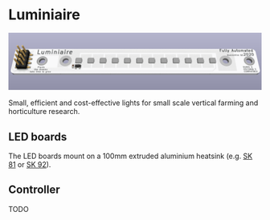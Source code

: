 # Luminiaire

![luminiaire pcb render](luminiaire/luminiaire_alu.png)

Small, efficient and cost-effective lights for small scale vertical farming and horticulture research.

## LED boards

The LED boards mount on a 100mm extruded aluminium heatsink (e.g. [SK 81](https://www.fischerelektronik.de/web_fischer/en_GB/heatsinks/A01/Standard%20extruded%20heatsinks/$catalogue/fischerData/PR/SK81_/search.xhtml) or [SK 92](https://www.fischerelektronik.de/web_fischer/en_GB/heatsinks/A01/Standard%20extruded%20heatsinks/$catalogue/fischerData/PG/SK92/search.xhtml)).

## Controller

TODO

